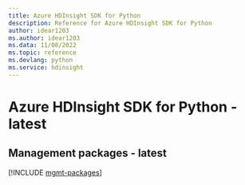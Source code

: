 ```yaml
---
title: Azure HDInsight SDK for Python
description: Reference for Azure HDInsight SDK for Python
author: idear1203
ms.author: idear1203
ms.data: 11/08/2022
ms.topic: reference
ms.devlang: python
ms.service: hdinsight
---
```

# Azure HDInsight SDK for Python - latest

## Management packages - latest
[!INCLUDE [mgmt-packages](hdinsight-mgmt-index.md)]
